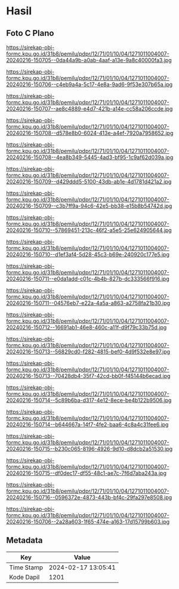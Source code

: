 # Hasil

## Foto C Plano

https://sirekap-obj-formc.kpu.go.id/31b8/pemilu/pdpr/12/71/01/10/04/1271011004007-20240216-150705--0da44a9b-a0ab-4aaf-a13e-9a8c40000fa3.jpg

https://sirekap-obj-formc.kpu.go.id/31b8/pemilu/pdpr/12/71/01/10/04/1271011004007-20240216-150706--c4eb9a4a-5c17-4e8a-9ad6-9f53e307b65a.jpg

https://sirekap-obj-formc.kpu.go.id/31b8/pemilu/pdpr/12/71/01/10/04/1271011004007-20240216-150707--ae8c4889-e4d7-421b-a14e-cc58a206ccde.jpg

https://sirekap-obj-formc.kpu.go.id/31b8/pemilu/pdpr/12/71/01/10/04/1271011004007-20240216-150708--d578e8b0-6024-413e-a4ef-7920a7958652.jpg

https://sirekap-obj-formc.kpu.go.id/31b8/pemilu/pdpr/12/71/01/10/04/1271011004007-20240216-150708--4ea8b349-5445-4ad3-bf95-1c9af62d039a.jpg

https://sirekap-obj-formc.kpu.go.id/31b8/pemilu/pdpr/12/71/01/10/04/1271011004007-20240216-150709--d429ddd5-5100-43db-ab1e-4d1781d421a2.jpg

https://sirekap-obj-formc.kpu.go.id/31b8/pemilu/pdpr/12/71/01/10/04/1271011004007-20240216-150709--c3b7ff9a-94c6-42e5-bb38-e15b8b54742d.jpg

https://sirekap-obj-formc.kpu.go.id/31b8/pemilu/pdpr/12/71/01/10/04/1271011004007-20240216-150710--57869451-213c-46f2-a5e5-25e624905644.jpg

https://sirekap-obj-formc.kpu.go.id/31b8/pemilu/pdpr/12/71/01/10/04/1271011004007-20240216-150710--d1ef3af4-5d28-45c3-b69e-240920c177e5.jpg

https://sirekap-obj-formc.kpu.go.id/31b8/pemilu/pdpr/12/71/01/10/04/1271011004007-20240216-150711--e0da1add-c01c-4b4b-827b-dc333566f916.jpg

https://sirekap-obj-formc.kpu.go.id/31b8/pemilu/pdpr/12/71/01/10/04/1271011004007-20240216-150711--04576eb7-e22a-4a5a-a863-a2758fa21b30.jpg

https://sirekap-obj-formc.kpu.go.id/31b8/pemilu/pdpr/12/71/01/10/04/1271011004007-20240216-150712--16691ab1-46e8-460c-a11f-d9f79c33b75d.jpg

https://sirekap-obj-formc.kpu.go.id/31b8/pemilu/pdpr/12/71/01/10/04/1271011004007-20240216-150713--56829cd0-f282-4815-bef0-4d9f532e8e97.jpg

https://sirekap-obj-formc.kpu.go.id/31b8/pemilu/pdpr/12/71/01/10/04/1271011004007-20240216-150713--70428db4-35f7-42cd-bb0f-f45144b6ecad.jpg

https://sirekap-obj-formc.kpu.go.id/31b8/pemilu/pdpr/12/71/01/10/04/1271011004007-20240216-150714--5c89b6ba-d317-4e12-8ece-be4b122b9506.jpg

https://sirekap-obj-formc.kpu.go.id/31b8/pemilu/pdpr/12/71/01/10/04/1271011004007-20240216-150714--b644667a-14f7-4fe2-baa6-4c8a4c31fee6.jpg

https://sirekap-obj-formc.kpu.go.id/31b8/pemilu/pdpr/12/71/01/10/04/1271011004007-20240216-150715--b230c065-8196-4926-9d10-d8dcb2a51530.jpg

https://sirekap-obj-formc.kpu.go.id/31b8/pemilu/pdpr/12/71/01/10/04/1271011004007-20240216-150715--df0dec17-df55-48c1-ae7c-7f6d7aba243a.jpg

https://sirekap-obj-formc.kpu.go.id/31b8/pemilu/pdpr/12/71/01/10/04/1271011004007-20240216-150716--0596372e-4873-443b-bf4c-29fa297e8508.jpg

https://sirekap-obj-formc.kpu.go.id/31b8/pemilu/pdpr/12/71/01/10/04/1271011004007-20240216-150706--2a28a603-1f65-474e-a163-17d15799b603.jpg


## Metadata

| Key        | Value               |
| ---------- | ------------------- |
| Time Stamp | 2024-02-17 13:05:41 |
| Kode Dapil | 1201                |



